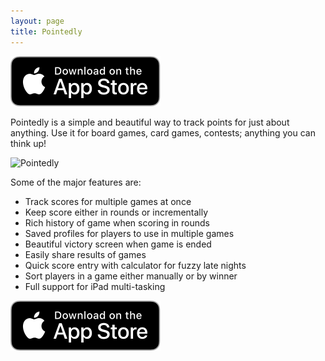 ```yaml
---
layout: page
title: Pointedly
---
```


[![Download](https://raw.githubusercontent.com/benjaminsnorris/media.bsn.design/gh-pages/images/app-store-badge.svg)](https://itunes.apple.com/app/apple-store/id933257819?pt=2131643&ct=BSNDesignWebsite&mt=8)

Pointedly is a simple and beautiful way to track points for just about anything. Use it for board games, card games, contests; anything you can think up!

![Pointedly](https://media.bsn.design/images/pointedly.png)

Some of the major features are:

- Track scores for multiple games at once
- Keep score either in rounds or incrementally
- Rich history of game when scoring in rounds
- Saved profiles for players to use in multiple games
- Beautiful victory screen when game is ended
- Easily share results of games
- Quick score entry with calculator for fuzzy late nights
- Sort players in a game either manually or by winner
- Full support for iPad multi-tasking

[![Download](https://raw.githubusercontent.com/benjaminsnorris/media.bsn.design/gh-pages/images/app-store-badge.svg)](https://itunes.apple.com/app/apple-store/id933257819?pt=2131643&ct=BSNDesignWebsite&mt=8)